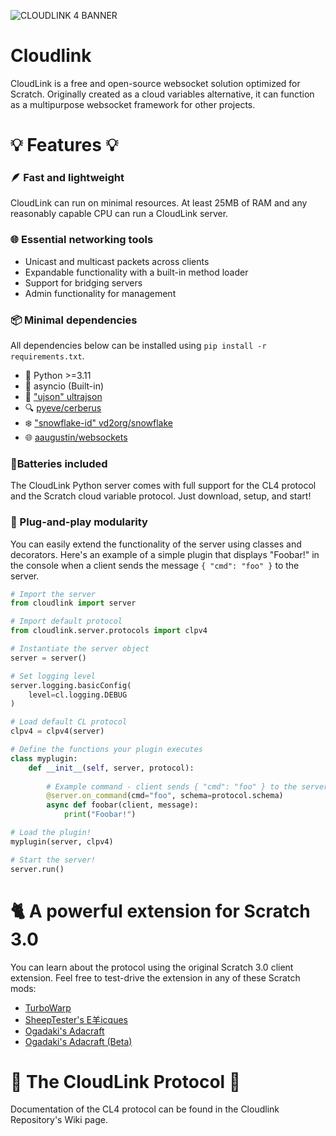 ![CLOUDLINK 4 BANNER](https://user-images.githubusercontent.com/12957745/188282246-a221e66a-5d8a-4516-9ae2-79212b745d91.png)

# Cloudlink
CloudLink is a free and open-source websocket solution optimized for Scratch.
Originally created as a cloud variables alternative, it can function as a multipurpose websocket framework for other projects.

# 💡 Features 💡

### 🪶 Fast and lightweight
CloudLink can run on minimal resources. At least 25MB of RAM and any reasonably capable CPU can run a CloudLink server.

### 🌐 Essential networking tools
* Unicast and multicast packets across clients
* Expandable functionality with a built-in method loader
* Support for bridging servers
* Admin functionality for management

### 📦 Minimal dependencies
All dependencies below can be installed using `pip install -r requirements.txt`.
* 🐍 Python >=3.11
* 🧵 asyncio (Built-in)
* 📃 ["ujson" ultrajson](https://github.com/ultrajson/ultrajson)
* 🔍 [pyeve/cerberus](https://github.com/pyeve/cerberus)
* ❄️ ["snowflake-id" vd2org/snowflake](https://github.com/vd2org/snowflake)
* 🌐 [aaugustin/websockets](https://github.com/aaugustin/websockets)

### 🔋Batteries included
The CloudLink Python server comes with full support for the CL4 protocol and the Scratch cloud variable protocol.
Just download, setup, and start!

### 🧱 Plug-and-play modularity
You can easily extend the functionality of the server using classes and decorators. 
Here's an example of a simple plugin that displays "Foobar!" in the console
when a client sends the message `{ "cmd": "foo" }` to the server.

```python
# Import the server
from cloudlink import server

# Import default protocol
from cloudlink.server.protocols import clpv4

# Instantiate the server object
server = server()

# Set logging level
server.logging.basicConfig(
    level=cl.logging.DEBUG
)

# Load default CL protocol
clpv4 = clpv4(server)

# Define the functions your plugin executes
class myplugin:
    def __init__(self, server, protocol):
        
        # Example command - client sends { "cmd": "foo" } to the server, this function will execute
        @server.on_command(cmd="foo", schema=protocol.schema)
        async def foobar(client, message):
            print("Foobar!")

# Load the plugin!
myplugin(server, clpv4)

# Start the server!
server.run()
```

# 🐈 A powerful extension for Scratch 3.0
You can learn about the protocol using the original Scratch 3.0 client extension.
Feel free to test-drive the extension in any of these Scratch mods:

- [TurboWarp](https://turbowarp.org/editor?extension=https://extensions.turbowarp.org/cloudlink.js)
- [SheepTester's E羊icques](https://sheeptester.github.io/scratch-gui/?url=https://mikedev101.github.io/cloudlink/S4-0-nosuite.js)
- [Ogadaki's Adacraft](https://adacraft.org/studio/)
- [Ogadaki's Adacraft (Beta)](https://beta.adacraft.org/studio/)

# 📃 The CloudLink Protocol 📃
Documentation of the CL4 protocol can be found in the Cloudlink Repository's Wiki page.